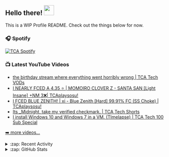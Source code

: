 ## Hello there! <img src="https://media.giphy.com/media/hvRJCLFzcasrR4ia7z/giphy.gif" width="32px">

This is a WIP Profile README. Check out the things below for now.

### 🎧 Spotify

[<img src="https://spotifynp.vercel.app/api/spotify" alt="TCA Spotify"/>](https://open.spotify.com/user/9lnj1rcd8svfgkqkgab9fmpq9?si=fc6e56a4301c4773)

### 📺 Latest YouTube Videos

<!-- YOUTUBE:START -->
- [the birthday stream where everything went horribly wrong | TCA Tech VODs](https://www.youtube.com/watch?v=OQDEoDMKFm0)
- [I NEARLY FCED A 4.35 ⭐ | MOMOIRO CLOVER Z - SANTA SAN [Light Insane] +NM 3❌| TCAplaysosu!](https://www.youtube.com/watch?v=ufgQbtogJaI)
- [I FCED BLUE ZENITH! | xi - Blue Zenith [Hard] 99.91% FC (SS Choke) | TCAplaysosu!](https://www.youtube.com/watch?v=ndt5Xp9l_lw)
- [Its _Midnight, take my verified checkmark. | TCA Tech Shorts](https://www.youtube.com/watch?v=su5togUj_x4)
- [I install Windows 10 and Windows 7 in a VM. (TImelapse) | TCA Tech 100 Sub Special](https://www.youtube.com/watch?v=0NpizZvKzr8)
<!-- YOUTUBE:END -->

[➡️ more videos...](https://youtube.com/TCATech)

<details>
<summary>:zap: Recent Activity</summary>
  
<!--START_SECTION:activity-->
1. 🎉 Merged PR [#1](https://github.com/TCAandYellowed/HowToContactUs/pull/1) in [TCAandYellowed/HowToContactUs](https://github.com/TCAandYellowed/HowToContactUs)
<!--END_SECTION:activity-->
</details>

<details>
<summary>:zap: GitHub Stats</summary>

<img align="left" alt="TCA's GitHub Stats" src="https://github-readme-stats.vercel.app/api?username=imTCA&show_icons=true&theme=highcontrast&hide_border=true" />
</details>

<!--
**imTCA/imTCA** is a ✨ _special_ ✨ repository because its `README.md` (this file) appears on your GitHub profile.

Here are some ideas to get you started:

- 🔭 I’m currently working on ...
- 🌱 I’m currently learning ...
- 👯 I’m looking to collaborate on ...
- 🤔 I’m looking for help with ...
- 💬 Ask me about ...
- 📫 How to reach me: ...
- 😄 Pronouns: ...
- ⚡ Fun fact: ...
-->
